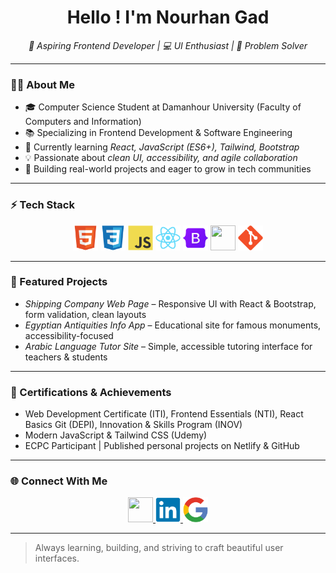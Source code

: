 

<!--
*NourhanAbdoElSayed/nourhanabdoelsayed* is a ✨ special ✨ repository because its README.md (this file) appears on your GitHub profile.
-->

<!-- Header -->
<h1 align="center"> Hello ! I'm Nourhan Gad </h1>

<p align="center">
  <em>🎨 Aspiring Frontend Developer | 💻 UI Enthusiast | 🧠 Problem Solver</em>
</p>

---

<!-- About Me -->
### 👩‍💻 About Me
- 🎓 Computer Science Student at Damanhour University (Faculty of Computers and Information)
- 📚 Specializing in Frontend Development & Software Engineering
- 🌱 Currently learning *React, JavaScript (ES6+), Tailwind, Bootstrap*
- 💡 Passionate about *clean UI, accessibility, and agile collaboration*
- 🚀 Building real-world projects and eager to grow in tech communities

---

<!-- Skills Section -->
### ⚡ Tech Stack
<p align="center">
  <!-- HTML -->
  <img src="https://raw.githubusercontent.com/devicons/devicon/master/icons/html5/html5-original.svg" height="40" width="40" />
  <!-- CSS -->
  <img src="https://raw.githubusercontent.com/devicons/devicon/master/icons/css3/css3-original.svg" height="40" width="40" />
  <!-- JavaScript -->
  <img src="https://raw.githubusercontent.com/devicons/devicon/master/icons/javascript/javascript-original.svg" height="40" width="40" />
  <!-- React -->
  <img src="https://raw.githubusercontent.com/devicons/devicon/master/icons/react/react-original.svg" height="40" width="40" />
  <!-- Bootstrap -->
  <img src="https://raw.githubusercontent.com/devicons/devicon/master/icons/bootstrap/bootstrap-original.svg" height="40" width="40" />
  <!-- Tailwind CSS -->
  <img src="https://www.vectorlogo.zone/logos/tailwindcss/tailwindcss-icon.svg" height="40" width="40" />
  <!-- Git -->
  <img src="https://raw.githubusercontent.com/devicons/devicon/master/icons/git/git-original.svg" height="40" width="40" />
</p>

---

<!-- Projects Section -->
### 🚀 Featured Projects
- *Shipping Company Web Page* – Responsive UI with React & Bootstrap, form validation, clean layouts
- *Egyptian Antiquities Info App* – Educational site for famous monuments, accessibility-focused
- *Arabic Language Tutor Site* – Simple, accessible tutoring interface for teachers & students

---

<!-- Certificates & Achievements -->
### 🏅 Certifications & Achievements
- Web Development Certificate (ITI), Frontend Essentials (NTI), React Basics Git (DEPI), Innovation & Skills Program (INOV)
- Modern JavaScript & Tailwind CSS (Udemy)
- ECPC Participant | Published personal projects on Netlify & GitHub

---

<!-- Social Links -->
### 🌐 Connect With Me
<p align="center">
  <a href="https://github.com/N00UUR" target="_blank">
     <img src="https://raw.githubusercontent.com/rahuldkjain/github-profile-readme-generator/master/src/images/icons/Social/github.svg" height="40" width="40" />
  </a>
  <a href="https://www.linkedin.com/in/nourhan-gad/" target="_blank">
    <img src="https://raw.githubusercontent.com/devicons/devicon/master/icons/linkedin/linkedin-original.svg" height="40" width="40" />
  </a>
  <a href="mailto:ngad99441@gmail.com" target="_blank">
    <img src="https://raw.githubusercontent.com/devicons/devicon/master/icons/google/google-original.svg" height="40" width="40" />
  </a>
</p>

---
> Always learning, building, and striving to craft beautiful user interfaces.
